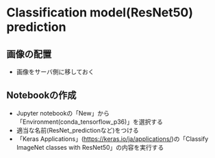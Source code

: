 # Classification model(ResNet50) prediction

## 画像の配置
* 画像をサーバ側に移しておく

## Notebookの作成

* Jupyter notebookの「New」から「Environment(conda_tensorflow_p36)」を選択する
* 適当な名前(ResNet_predictionなど)をつける
* 「Keras Applications」(https://keras.io/ja/applications/)の「Classify ImageNet classes with ResNet50」の内容を実行する

